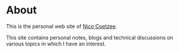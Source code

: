 # About

This is the personal web site of [Nico Coetzee](https://www.linkedin.com/in/nicocoetzee/).

This site contains personal notes, blogs and technical discussions on various topics in which I have an interest.
